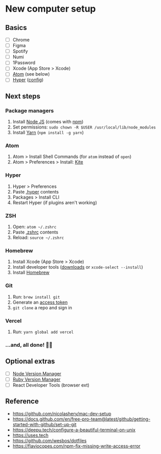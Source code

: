 # New computer setup

## Basics
- [ ] Chrome
- [ ] Figma
- [ ] Spotify
- [ ] Numi
- [ ] 1Password
- [ ] Xcode (App Store > Xcode)
- [ ] [Atom](https://atom.io) (see below)
- [ ] [Hyper](https://hyper.is) ([config](./config/hyper))

## Next steps

### Package managers
1. Install [Node JS](https://nodejs.org) (comes with [npm](https://www.npmjs.com/get-npm))
2. Set permissions: `sudo chown -R $USER /usr/local/lib/node_modules`
3. Install [Yarn](https://yarnpkg.com/) (`npm install -g yarn`)

### Atom
1. Atom > Install Shell Commands (for `atom` instead of `open`)
2. Atom > Preferences > Install: [Kite](https://www.kite.com)

### Hyper
1. Hyper > Preferences
2. Paste [.hyper](./.hyper) contents
3. Packages > Install CLI
4. Restart Hyper (if plugins aren't working)

### ZSH
1. Open: `atom ~/.zshrc`
2. Paste [.zshrc](./.zshrc) contents
3. Reload: `source ~/.zshrc`

### Homebrew
1. Install Xcode (App Store > Xcode)
2. Install developer tools ([downloads](https://developer.apple.com/download/more/) or `xcode-select --install`)
3. Install [Homebrew](https://brew.sh)

### Git
1. Run: `brew install git`
2. Generate an [access token](https://docs.github.com/en/free-pro-team@latest/github/authenticating-to-github/creating-a-personal-access-token)
3. `git clone` a repo and sign in

### Vercel
1. Run: `yarn global add vercel`

### ...and, all done! 🤞🎉

## Optional extras
- [ ] [Node Version Manager](https://github.com/nvm-sh/nvm#installing-and-updating)
- [ ] [Ruby Version Manager](https://rvm.io)
- [ ] React Developer Tools (browser ext)

## Reference
- https://github.com/nicolashery/mac-dev-setup
- https://docs.github.com/en/free-pro-team@latest/github/getting-started-with-github/set-up-git
- https://deepu.tech/configure-a-beautiful-terminal-on-unix
- https://uses.tech
- https://github.com/wesbos/dotfiles
- https://flaviocopes.com/npm-fix-missing-write-access-error